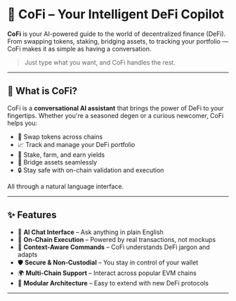 # 🚀 CoFi – Your Intelligent DeFi Copilot

**CoFi** is your AI-powered guide to the world of decentralized finance (DeFi). From swapping tokens, staking, bridging assets, to tracking your portfolio — CoFi makes it as simple as having a conversation.

> Just type what you want, and CoFi handles the rest.


---

## 🧠 What is CoFi?

CoFi is a **conversational AI assistant** that brings the power of DeFi to your fingertips. Whether you're a seasoned degen or a curious newcomer, CoFi helps you:

- 🔁 Swap tokens across chains  
- 📈 Track and manage your DeFi portfolio  
- 🧩 Stake, farm, and earn yields  
- 🌉 Bridge assets seamlessly  
- 🔒 Stay safe with on-chain validation and execution  

All through a natural language interface.

---

## ✨ Features

- 💬 **AI Chat Interface** – Ask anything in plain English  
- 🔗 **On-Chain Execution** – Powered by real transactions, not mockups  
- 🧠 **Context-Aware Commands** – CoFi understands DeFi jargon and adapts  
- 🛡️ **Secure & Non-Custodial** – You stay in control of your wallet  
- 🌍 **Multi-Chain Support** – Interact across popular EVM chains  
- 🧱 **Modular Architecture** – Easy to extend with new DeFi protocols  

---
